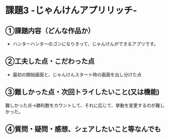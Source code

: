 # 課題3 -じゃんけんアプリリッチ-

## ①課題内容（どんな作品か）
- ハンターハンターのゴンになりきって、じゃんけんができるアプリです。

## ②工夫した点・こだわった点
- 最初の開始画面と、じゃんけんスタート時の画面を出し分けた点

## ③難しかった点・次回トライしたいこと(又は機能)
難しかった点→勝利数をカウントして、それに応じて、挙動を変更するのが難しかった。

## ④質問・疑問・感想、シェアしたいこと等なんでも
